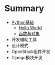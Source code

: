 # Summary

* [Python基础](README.md)
    * [Hello World](hello-world.md)
    * [函数与对象](方法与对象.md)
* 开发辅助工具
* 设计模式
* OpenStack组件开发
* Django模块开发

